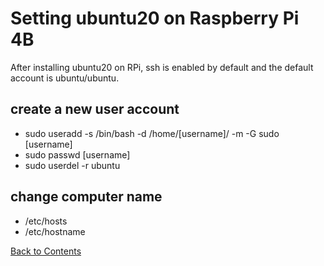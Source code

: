 # Setting ubuntu20 on Raspberry Pi 4B

After installing ubuntu20 on RPi, ssh is enabled by default and the default account is ubuntu/ubuntu.

## create a new user account
* sudo useradd -s /bin/bash -d /home/[username]/ -m -G sudo [username]
* sudo passwd [username]
* sudo userdel -r ubuntu

## change computer name
* /etc/hosts
* /etc/hostname

[Back to Contents](../README.md)
